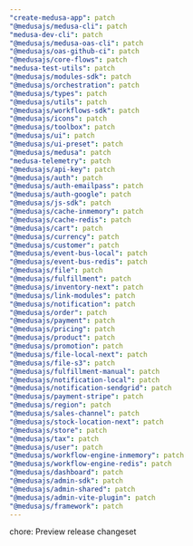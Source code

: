 ```yaml
---
"create-medusa-app": patch
"@medusajs/medusa-cli": patch
"medusa-dev-cli": patch
"@medusajs/medusa-oas-cli": patch
"@medusajs/oas-github-ci": patch
"@medusajs/core-flows": patch
"medusa-test-utils": patch
"@medusajs/modules-sdk": patch
"@medusajs/orchestration": patch
"@medusajs/types": patch
"@medusajs/utils": patch
"@medusajs/workflows-sdk": patch
"@medusajs/icons": patch
"@medusajs/toolbox": patch
"@medusajs/ui": patch
"@medusajs/ui-preset": patch
"@medusajs/medusa": patch
"medusa-telemetry": patch
"@medusajs/api-key": patch
"@medusajs/auth": patch
"@medusajs/auth-emailpass": patch
"@medusajs/auth-google": patch
"@medusajs/js-sdk": patch
"@medusajs/cache-inmemory": patch
"@medusajs/cache-redis": patch
"@medusajs/cart": patch
"@medusajs/currency": patch
"@medusajs/customer": patch
"@medusajs/event-bus-local": patch
"@medusajs/event-bus-redis": patch
"@medusajs/file": patch
"@medusajs/fulfillment": patch
"@medusajs/inventory-next": patch
"@medusajs/link-modules": patch
"@medusajs/notification": patch
"@medusajs/order": patch
"@medusajs/payment": patch
"@medusajs/pricing": patch
"@medusajs/product": patch
"@medusajs/promotion": patch
"@medusajs/file-local-next": patch
"@medusajs/file-s3": patch
"@medusajs/fulfillment-manual": patch
"@medusajs/notification-local": patch
"@medusajs/notification-sendgrid": patch
"@medusajs/payment-stripe": patch
"@medusajs/region": patch
"@medusajs/sales-channel": patch
"@medusajs/stock-location-next": patch
"@medusajs/store": patch
"@medusajs/tax": patch
"@medusajs/user": patch
"@medusajs/workflow-engine-inmemory": patch
"@medusajs/workflow-engine-redis": patch
"@medusajs/dashboard": patch
"@medusajs/admin-sdk": patch
"@medusajs/admin-shared": patch
"@medusajs/admin-vite-plugin": patch
"@medusajs/framework": patch
---
```


chore: Preview release changeset
